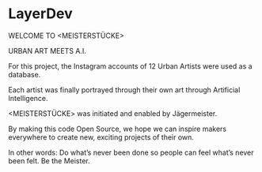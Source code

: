 # LayerDev

WELCOME TO <MEISTERSTÜCKE>

URBAN ART MEETS A.I.

 

For this project, the Instagram accounts of 12 Urban Artists were used as a database.

Each artist was finally portrayed through their own art through Artificial Intelligence.

<MEISTERSTÜCKE> was initiated and enabled by Jägermeister.

By making this code Open Source, we hope we can inspire makers everywhere to create new, exciting projects of their own.

In other words: Do what’s never been done so people can feel what’s never been felt. Be the Meister.
